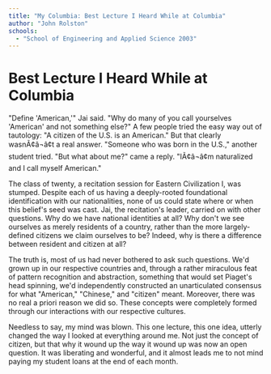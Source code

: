 ```yaml
---
title: "My Columbia: Best Lecture I Heard While at Columbia"
author: "John Rolston"
schools:
  - "School of Engineering and Applied Science 2003"
---
```


# Best Lecture I Heard While at Columbia

"Define 'American,'" Jai said.  "Why do many of you call yourselves 'American' and not something else?"  A few people tried the easy way out of tautology: "A citizen of the U.S. is an American."  But that clearly wasnÃ¢â¬â¢t a real answer.  "Someone who was born in the U.S.," another student tried.  "But what about me?" came a reply.  "IÃ¢â¬â¢m naturalized and I call myself American."

The class of twenty, a recitation session for Eastern Civilization I, was stumped.  Despite each of us having a deeply-rooted foundational identification with our nationalities, none of us could state where or when this belief's seed was cast.  Jai, the recitation's leader, carried on with other questions.  Why do we have national identities at all?  Why don't we see ourselves as merely residents of a country, rather than the more largely-defined citizens we claim ourselves to be?  Indeed, why is there a difference between resident and citizen at all?

The truth is, most of us had never bothered to ask such questions.  We'd grown up in our respective countries and, through a rather miraculous feat of pattern recognition and abstraction, something that would set Piaget's head spinning, we'd independently constructed an unarticulated consensus for what "American," "Chinese," and "citizen" meant.  Moreover, there was no real a priori reason we did so.  These concepts were completely formed through our interactions with our respective cultures.

Needless to say, my mind was blown.  This one lecture, this one idea, utterly changed the way I looked at everything around me.  Not just the concept of citizen, but that why it wound up the way it wound up was now an open question.  It was liberating and wonderful, and it almost leads me to not mind paying my student loans at the end of each month.
